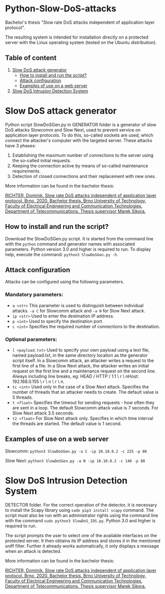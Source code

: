 # Python-Slow-DoS-attacks
Bachelor's thesis "Slow rate DoS attacks independent of application layer protocol".

The resulting system is intended for installation directly on a protected server with the Linux operating system (tested on the Ubuntu distribution).

## Table of content
1.  [Slow DoS attack generator](#Slow-DoS-attack-generator)
    -   [How to install and run the script?](#How-to-install-and-run-the-script?)
    -   [Attack configuration](#Attack-configuration)
    -   [Examples of use on a web server](#Examples-of-use-on-a-web-server)
2.  [Slow DoS Intrusion Detection System](#Slow-DoS-Intrusion-Detection-System)

# Slow DoS attack generator
Python script SlowDoSGen.py in GENERATOR folder is a generator of slow DoS attacks Slowcomm and Slow Next, used to prevent service on application layer protocols. To do this, so-called sockets are used, which connect the attacker's computer with the targeted server. These attacks have 3 phases:

1. Establishing the maximum number of connections to the server using the so-called initial requests.
2. Keeping the connection active by means of so-called maintenance requirements.
3. Detection of closed connections and their replacement with new ones.

More information can be found in the bachelor thesis:

[RICHTER, Dominik. Slow rate DoS attacks independent of application layer protocol. Brno, 2020. Bachelor thesis. Brno University of Technology, Faculty of Electrical Engineering and Communication Technologies, Department of Telecommunications. Thesis supervisor Marek Sikora.](https://www.vutbr.cz/studenti/zav-prace/detail/125903)

## How to install and run the script?

Download the SlowDoSGen.py script. It is started from the command line with the `python` command
and generator names with associated parameters. Python version 3.0 and higher is required to run. To display help, execute the command:
`python3 SlowDoSGen.py -h`.

## Attack configuration

Attacks can be configured using the following parameters.

### Mandatory parameters:
- `a <str>`
This parameter is used to distinguish between individual attacks. `-a C` for Slowcomm attack
and `-a N` for Slow Next attack.
- `ip <str>`
Used to enter the destination IP address.
- `p <int>`
Used to specify the destination port.
- `c <int>`
Specifies the required number of connections to the destination.

### Optional parameters:
- `l <payload.txt>`
Used to specify your own payload using a text file, named payload.txt, in the same directory location as the generator script itself. In a Slowcomm attack, an attacker writes a request to the first line of a file. In a Slow Next attack, the attacker writes an initial request on the first line and a maintenance request on the second line. Always including line breaks, eg:
HEAD / HTTP / 1.1 \ r \ nHost: 192.168.0.155 \ r \ n \ r \ n.
- `tc <int>`
Used only in the case of a Slow Next attack. Specifies the number of threads that an attacker needs to create. The default value is 5 threads.
- `t <float>`
Specifies the timeout for sending requests - how often they are sent in a loop. The default Slowcomm attack value is 7 seconds. For Slow Next attack 3.5 seconds.
- `t2 <float>`
For Slow Next attack only. Specifies in which time interval the threads are started. The default value is 1 second.

## Examples of use on a web server

Slowcomm:
`python3 SlowDoSGen.py -a C -ip 10.10.0.2 -c 225 -p 80`

Slow Next:
`python3 SlowDoSGen.py -a N -ip 10.10.0.2 -c 140 -p 80`




# Slow DoS Intrusion Detection System

DETECTOR folder. For the correct operation of the detector, it is necessary to install the Scapy library using `sudo pip3 install scapy` command. The script must also be run with an administrator rights using the command line with the command `sudo python3 SlowDoS_IDS.py`. Python 3.0 and higher is required to run. 

The script prompts the user to select one of the available interfaces on the protected server. It then obtains its IP address and stores it in the mentioned sniff filter. Further it already works automatically, it only displays a message when an attack is detected.

More information can be found in the bachelor thesis:

[RICHTER, Dominik. Slow rate DoS attacks independent of application layer protocol. Brno, 2020. Bachelor thesis. Brno University of Technology, Faculty of Electrical Engineering and Communication Technologies, Department of Telecommunications. Thesis supervisor Marek Sikora.](https://www.vutbr.cz/studenti/zav-prace/detail/125903)
